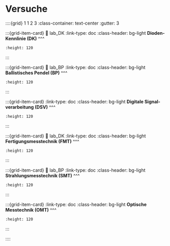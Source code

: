 # Versuche

::::{grid} 1 1 2 3
:class-container: text-center
:gutter: 3

:::{grid-item-card}
:link: lab_DK
:link-type: doc
:class-header: bg-light
**Dioden-Kennlinie (DK)**
^^^
```{image} pictures/IMG_5597.jpeg
:height: 120
```
:::


:::{grid-item-card}
:link: lab_BP
:link-type: doc
:class-header: bg-light
**Ballistisches Pendel (BP)**
^^^
```{image} pictures/IMG_8362.jpeg
:height: 120
```
:::


:::{grid-item-card}
:link-type: doc
:class-header: bg-light
**Digitale Signal-verarbeitung (DSV)**
^^^
```{image} pictures/l.jpg
:height: 120
```
:::

:::{grid-item-card}
:link: lab_DK
:link-type: doc
:class-header: bg-light
**Fertigungsmesstechnik (FMT)**
^^^
```{image} pictures/l.jpeg
:height: 120
```
:::


:::{grid-item-card}
:link: lab_BP
:link-type: doc
:class-header: bg-light
**Strahlungsmesstechnik (SMT)**
^^^
```{image} pictures/l.jpeg
:height: 120
```
:::


:::{grid-item-card}
:link-type: doc
:class-header: bg-light
**Optische Messtechnik (OMT)**
^^^
```{image} pictures/l.jpg
:height: 120
```
:::

::::